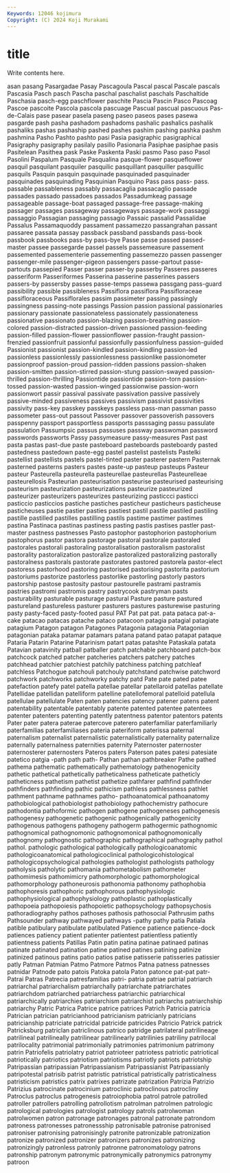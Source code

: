 ```yaml
---
Keywords: 12046 kojimura
Copyright: (C) 2024 Koji Murakami
---
```


# title

Write contents here.



asan pasang
Pasargadae Pasay Pascagoula Pascal pascal Pascale pascals Pascasia Pasch pasch
Pascha paschal paschalist paschals Paschaltide Paschasia pasch-egg paschflower paschite Pascia
Pascin Pasco Pascoag Pascoe pascoite Pascola pascola pascuage Pascual pascual
pascuous Pas-de-Calais pase pasear pasela paseng paseo paseos pases pasewa
pasgarde pash pasha pashadom pashadoms pashalic pashalics pashalik pashaliks pashas
pashaship pashed pashes pashim pashing pashka pashm pashmina Pasho Pashto
pashto pasi Pasia pasigraphic pasigraphical Pasigraphy pasigraphy pasilaly pasillo Pasionaria
Pasiphae pasiphae pasis Pasitelean Pasithea pask Paske Paskenta Paski pasmo
Paso paso Pasol Pasolini Paspalum Pasquale Pasqualina pasque-flower pasqueflower pasquil
pasquilant pasquiler pasquilic pasquillant pasquiller pasquillic pasquils Pasquin pasquin pasquinade
pasquinaded pasquinader pasquinades pasquinading Pasquinian Pasquino Pass pass pass- pass.
passable passableness passably passacaglia passacaglio passade passades passado passadoes passados
Passadumkeag passage passageable passage-boat passaged passage-free passage-making passager passages passageway
passageways passage-work passaggi passaggio Passagian passaging passagio Passaic passalid Passalidae
Passalus Passamaquoddy passament passamezzo passangrahan passant passaree passata passay passback
passband passbands pass-book passbook passbooks pass-by pass-bye Passe passe passed
passed-master passee passegarde passel passels passemeasure passement passemented passementerie passementing
passemezzo passen passenger passenger-mile passenger-pigeon passengers passe-partout passe-partouts passepied Passer
passer passer-by passerby Passeres passeres passeriform Passeriformes Passerina passerine passerines
passers passers-by passersby passes passe-temps passewa passgang pass-guard passibility passible
passibleness Passiflora passiflora Passifloraceae passifloraceous Passiflorales passim passimeter passing passingly
passingness passing-note passings Passion passion passional passionaries passionary passionate passionateless
passionately passionateness passionative passionato passion-blazing passion-breathing passion-colored passion-distracted passion-driven passioned
passion-feeding passion-filled passion-flower passionflower passion-fraught passion-frenzied passionfruit passionful passionfully passionfulness
passion-guided Passionist passionist passion-kindled passion-kindling passion-led passionless passionlessly passionlessness passionlike
passionometer passionproof passion-proud passion-ridden passions passion-shaken passion-smitten passion-stirred passion-stung passion-swayed
passion-thrilled passion-thrilling Passiontide passiontide passion-torn passion-tossed passion-wasted passion-winged passionwise passion-worn
passionwort passir passival passivate passivation passive passively passive-minded passiveness passives
passivism passivist passivities passivity pass-key passkey passkeys passless pass-man passman
passo passometer pass-out passout Passover passover passoverish passovers passpenny passport
passportless passports passsaging passu passulate passulation Passumpsic passus passuses passway
passwoman password passwords passworts Passy passymeasure passy-measures Past past pasta
pastas past-due paste pasteboard pasteboards pasteboardy pasted pastedness pastedown paste-egg
pastel pastelist pastelists Pastelki pastellist pastellists pastels pastel-tinted paster pasterer
pastern Pasternak pasterned pasterns pasters pastes paste-up pasteup pasteups Pasteur
pasteur Pasteurella pasteurella pasteurellae pasteurellas Pasteurelleae pasteurellosis Pasteurian pasteurisation pasteurise
pasteurised pasteurising pasteurism pasteurization pasteurizations pasteurize pasteurized pasteurizer pasteurizers pasteurizes
pasteurizing pasticcci pasticci pasticcio pasticcios pastiche pastiches pasticheur pasticheurs pasticheuse
pasticheuses pastie pastier pasties pastiest pastil pastile pastiled pastiling pastille
pastilled pastilles pastilling pastils pastime pastimer pastimes pastina Pastinaca pastinas
pastiness pasting pastis pastises pastler past-master pastness pastnesses Pasto pastophor
pastophorion pastophorium pastophorus pastor pastora pastorage pastoral pastorale pastoraled pastorales
pastorali pastoraling pastoralisation pastoralism pastoralist pastorality pastoralization pastoralize pastoralized pastoralizing
pastorally pastoralness pastorals pastorate pastorates pastored pastorela pastor-elect pastoress pastorhood
pastoring pastorised pastorising pastorita pastorium pastoriums pastorize pastorless pastorlike pastorling
pastorly pastors pastorship pastose pastosity pastour pastourelle pastrami pastramis pastries
pastromi pastromis pastry pastrycook pastryman pasts pasturability pasturable pasturage pastural
Pasture pasture pastured pastureland pastureless pasturer pasturers pastures pasturewise pasturing
pasty pasty-faced pasty-footed pasul PAT Pat pat pat. pata pataca
pat-a-cake patacao patacas patache pataco patacoon patagia patagial patagiate patagium
Patagon patagon Patagones Patagonia patagonia Patagonian patagonian pataka patamar patamars
patana patand patao patapat pataque Pataria Patarin Patarine Patarinism patart
patas patashte Pataskala patata Patavian patavinity patball patballer patch patchable
patchboard patch-box patchcock patched patcher patcheries patchers patchery patches patchhead
patchier patchiest patchily patchiness patching patchleaf patchless Patchogue patchouli patchouly
patchstand patchwise patchword patchwork patchworks patchworky patchy patd Pate pate
pated patee patefaction patefy patel patella patellae patellar patellaroid patellas
patellate Patellidae patellidan patelliform patelline patellofemoral patelloid patellula patellulae patellulate
Paten paten patencies patency patener patens patent patentability patentable patentably
patente patented patentee patentees patenter patenters patenting patently patentness patentor
patentors patents Pater pater patera paterae patercove paterero paterfamiliar paterfamiliarly
paterfamilias paterfamiliases pateria pateriform paterissa paternal paternalism paternalist paternalistic paternalistically
paternality paternalize paternally paternalness paternities paternity Paternoster paternoster paternosterer paternosters
Pateros paters Paterson pates patesi patesiate patetico patgia -path path
path- Pathan pathan pathbreaker Pathe pathed pathema pathematic pathematically pathematology
pathenogenicity pathetic pathetical pathetically patheticalness patheticate patheticly patheticness pathetism pathetist
pathetize pathfarer pathfind pathfinder pathfinders pathfinding pathic pathicism pathless pathlessness
pathlet pathment pathname pathnames patho- pathoanatomical pathoanatomy pathobiological pathobiologist pathobiology
pathochemistry pathocure pathodontia pathoformic pathogen pathogene pathogeneses pathogenesis pathogenesy pathogenetic
pathogenic pathogenically pathogenicity pathogenous pathogens pathogeny pathogerm pathogermic pathognomic pathognomical
pathognomonic pathognomonical pathognomonically pathognomy pathognostic pathographic pathographical pathography pathol pathol.
pathologic pathological pathologically pathologicoanatomic pathologicoanatomical pathologicoclinical pathologicohistological pathologicopsychological pathologies pathologist
pathologists pathology patholysis patholytic pathomania pathometabolism pathometer pathomimesis pathomimicry pathomorphologic
pathomorphological pathomorphology pathoneurosis pathonomia pathonomy pathophobia pathophoresis pathophoric pathophorous pathophysiologic
pathophysiological pathophysiology pathoplastic pathoplastically pathopoeia pathopoiesis pathopoietic pathopsychology pathopsychosis pathoradiography
pathos pathoses pathosis pathosocial Pathrusim paths Pathsounder pathway pathwayed pathways
-pathy pathy patia Patiala patible patibulary patibulate patibulated Patience patience
patience-dock patiences patiency patient patienter patientest patientless patiently patientness patients
Patillas Patin patin patina patinae patinaed patinas patinate patinated patination
patine patined patines patining patinize patinized patinous patins patio patios
patise patisserie patisseries patissier patly Patman Patmian Patmo Patmore Patmos
Patna patness patnesses patnidar Patnode pato patois Patoka patola Paton
patonce pat-pat patr- Patrai Patras Patrecia patresfamilias patri- patria patriae
patrial patriarch patriarchal patriarchalism patriarchally patriarchate patriarchates patriarchdom patriarched patriarchess
patriarchic patriarchical patriarchically patriarchies patriarchism patriarchist patriarchs patriarchship patriarchy Patric
Patrica Patrice patrice patrices Patrich Patricia patricia Patrician patrician patricianhood
patricianism patricianly patricians patricianship patriciate patricidal patricide patricides Patricio Patrick
patrick Patricksburg patriclan patriclinous patrico patridge patrilateral patrilineage patrilineal patrilineally
patrilinear patrilinearly patrilinies patriliny patrilocal patrilocality patrimonial patrimonially patrimonies patrimonium
patrimony patrin Patriofelis patriolatry patriot patrioteer patriotess patriotic patriotical patriotically
patriotics patriotism patriotisms patriotly patriots patriotship Patripassian patripassian Patripassianism Patripassianist
Patripassianly patripotestal patrisib patrist patristic patristical patristically patristicalness patristicism patristics
patrix patrixes patrizate patrization Patrizia Patrizio Patrizius patrocinate patrocinium patroclinic
patroclinous patrocliny Patroclus patroclus patrogenesis patroiophobia patrol patrole patrolled patroller
patrollers patrolling patrollotism patrolman patrolmen patrologic patrological patrologies patrologist patrology
patrols patrolwoman patrolwomen patron patronage patronages patronal patronate patrondom patroness
patronesses patronessship patronisable patronise patronised patroniser patronising patronisingly patronite patronizable
patronization patronize patronized patronizer patronizers patronizes patronizing patronizingly patronless patronly
patronne patronomatology patrons patronship patronym patronymic patronymically patronymics patronymy patroon
